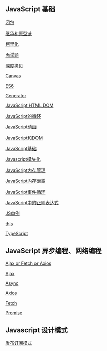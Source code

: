 <!--
 * @Description: In User Settings Edit
 * @Author: your name
 * @Date: 2019-08-14 14:44:52
 * @LastEditTime: 2019-08-14 15:10:22
 * @LastEditors: Please set LastEditors
 -->

 ## JavaScript 基础

[闭包](./01-Javascript语法/闭包.md)

[继承和原型链](./01-Javascript语法/继承和原型链.md)

[柯里化](./01-Javascript语法/柯里化.md)

[面试题](./01-Javascript语法/面试题.md)

[深度拷贝](./01-Javascript语法/深度拷贝.md)

[Canvas](./01-Javascript语法/Canvas.md)

[ES6](./01-Javascript语法/ES6.md)

[Generator](./01-Javascript语法/Generator.md)

[JavaScript HTML DOM](./01-Javascript语法/JavaScript-HTML-DOM.md)

[JavaScript的循环](./01-Javascript语法/JavaScript的循环.md)

[JavaScript动画](./01-Javascript语法/JavaScript动画.md)

[JavaScript和DOM](./01-Javascript语法/JavaScript和DOM.md)

[JavaScript基础](./01-Javascript语法/JavaScript基础.md)

[Javascript模块化](./01-Javascript语法/Javascript模块化.md)

[JavaScript内存管理](./01-Javascript语法/JavaScript内存管理.md)

[JavaScript内存泄露](./01-Javascript语法/JavaScript内存泄露.md)

[JavaScript事件循环](./01-Javascript语法/JavaScript事件循环.md)

[JavaScript中的正则表达式](./01-Javascript语法/JavaScript中的正则表达式.md)

[JS单例](./01-Javascript语法/JS单例.md)

[this](./01-Javascript语法/this.md)

[TypeScript](./01-Javascript语法/TypeScript.md)

## JavaScript 异步编程、网络编程

[Ajax or Fetch or Axios](./02-JS异步编程and网络编程/Ajax-or-Fetch-or-Axios.md)

[Ajax](./02-JS异步编程and网络编程/Ajax.md)

[Async](./02-JS异步编程and网络编程/Async.md)

[Axios](./02-JS异步编程and网络编程/Axios.md)

[Fetch](./02-JS异步编程and网络编程/Fetch.md)

[Promise](./02-JS异步编程and网络编程/Promise.md)

## Javascript 设计模式

[发布订阅模式](./03-JavaScript设计模式.md/发布订阅模式.md)